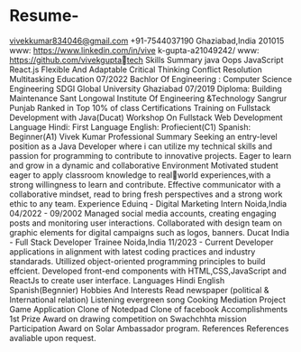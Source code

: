 # Resume-
vivekkumar834046@gmail.com
+91-7544037190
Ghaziabad,India 201015
www:
https://www.linkedin.com/in/vive
k-gupta-a21049242/
www:
https://github.com/vivekguptatech
Skills Summary
java
Oops
JavaScript
React.js
Flexible And Adaptable
Critical Thinking
Conflict Resolution
Multitasking
Education
07/2022
Bachlor Of Engineering :
Computer Science Engineering
SDGI Global University
Ghaziabad
07/2019
Diploma:
Building Maintenance
Sant Longowal Institute Of
Engineering &Technology
Sangrur Punjab
Ranked in Top 10% of class
Certifications
Training on Fullstack
Development with Java(Ducat)
Workshop On Fullstack Web
Development
Language
Hindi: First Language
English: Profiecient(C1)
Spanish: Beginner(A1)
Vivek Kumar
Professional Summary
Seeking an entry-level position as a Java Developer where i can utilize my
technical skills and passion for programming to contribute to innovative
projects. Eager to learn and grow in a dynamic and collaborative
Environment Motivated student eager to apply classroom knowledge to realworld experiences,with a strong willingness to learn and contribute. Effective
communicator with a collaborative mindset, read to bring fresh perspectives
and a strong work ethic to any team.
Experience
Eduinq - Digital Marketing Intern
Noida,India
04/2022 - 09/2002
Managed social media accounts, creating engaging posts and monitoring
user interactions.
Collaborated with design team on graphic elements for digital campaigns
such as logos, banners.
Ducat India - Full Stack Developer Trainee
Noida,India
11/2023 - Current
Developer applications in alignment with latest coding practices and
industry standarads.
Utillized object-oriented programming principles to build effcient.
Developed front-end components with HTML,CSS,JavaScript and ReactJs
to create user interface.
Languages
Hindi
English
Spanish(Begnnier)
Hobbies And Interests
Read newspaper (political & International relation)
Listening evergreen song
Cooking
Mediation
Project
Game Application
Clone of Notedpad
Clone of facebook
Accomplishments
1st Prize Award on drawing competition on Swachchhta mission
Participation Award on Solar Ambassador program.
References
References avaliable upon request.
